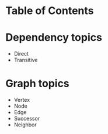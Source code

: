 # Table of Contents

# Dependency topics

- Direct
- Transitive

# Graph topics

- Vertex
- Node
- Edge
- Successor
- Neighbor
